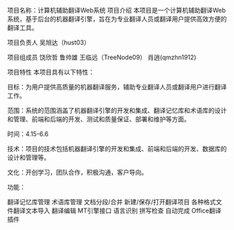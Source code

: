 项目名称：计算机辅助翻译Web系统
项目介绍
本项目是一个计算机辅助翻译Web系统，基于后台的机器翻译引擎，旨在为专业翻译人员或翻译用户提供高效方便的翻译工具。

项目负责人
吴旭达（hust03）

项目组成员
饶欣哲
鲁帅雄
王临远（TreeNode09）
肖逍(qmzhn1912)

项目特性
本项目具有以下特性：

目标：为用户提供高质量的机器翻译服务，辅助专业翻译人员或翻译用户进行翻译工作。

范围：系统的范围涵盖了机器翻译引擎的开发和集成、翻译记忆库和术语库的设计和管理、前端和后端的开发、测试和质量保证、部署和维护等方面。

时间：4.15-6.6

技术：项目的技术包括机器翻译引擎的开发和集成、前端和后端的开发、数据库的设计和管理等。

文化：开创学习，团队合作，积极沟通，客户导向。

功能：

翻译记忆库管理
术语库管理
文档分段/合并
新建/保存/打开翻译项目
各种格式文件翻译文本导入
翻译编辑
MT引擎接口
语言识别
拼写检查
自动完成
Office翻译插件
